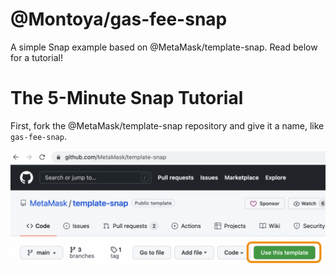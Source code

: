 # @Montoya/gas-fee-snap

A simple Snap example based on @MetaMask/template-snap. Read below for a tutorial!

# The 5-Minute Snap Tutorial

First, fork the @MetaMask/template-snap repository and give it a name, like `gas-fee-snap`.

![Use this template](tutorial-assets/tutorial-use-template.png)